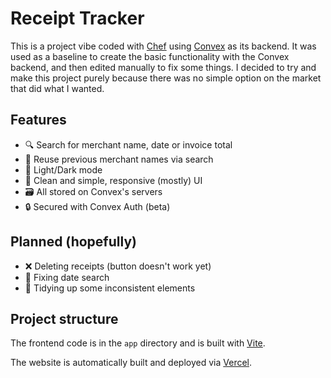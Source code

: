 # Receipt Tracker
  
This is a project vibe coded with [Chef](https://chef.convex.dev) using [Convex](https://convex.dev) as its backend.
It was used as a baseline to create the basic functionality with the Convex backend, and then edited manually to fix some things.
I decided to try and make this project purely because there was no simple option on the market that did what I wanted.

## Features
- 🔍 Search for merchant name, date or invoice total
- 🔁 Reuse previous merchant names via search
- 🌙 Light/Dark mode
- 📱 Clean and simple, responsive (mostly) UI
- 🗃️ All stored on Convex's servers
- 🔒 Secured with Convex Auth (beta)

## Planned (hopefully)
- ❌ Deleting receipts (button doesn't work yet)
- 📅 Fixing date search
- 🧹 Tidying up some inconsistent elements

## Project structure
  
The frontend code is in the `app` directory and is built with [Vite](https://vitejs.dev/).

The website is automatically built and deployed via [Vercel](https://vercel.com/).
